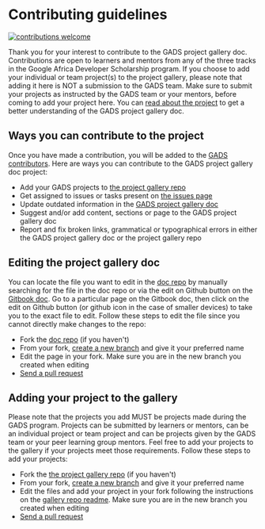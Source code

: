 # Contributing guidelines
[![contributions welcome](https://img.shields.io/badge/contributions-welcome-brightgreen.svg?style=flat)]()

Thank you for your interest to contribute to the GADS project gallery doc. Contributions are open to learners and mentors from any of the three tracks in the Google Africa Developer Scholarship program. If you choose to add your individual or team project\(s\) to the project gallery, please note that adding it here is NOT a submission to the GADS team. Make sure to submit your projects as instructed by the GADS team or your mentors, before coming to add your project here. You can [read about the project](https://obiagba-mary.gitbook.io/gads-projects/about-the-project) to get a better understanding of the GADS project gallery doc.

## Ways you can contribute to the project

Once you have made a contribution, you will be added to the [GADS contributors](https://github.com/gads-projects/doc/blob/main/contributor.md). Here are ways you can contribute to the GADS project gallery doc project:

- Add your GADS projects to [the project gallery repo](https://github.com/gads-projects/gallery)
- Get assigned to issues or tasks present on [the issues page](https://github.com/gads-projects/doc/issues)
- Update outdated information in the [GADS project gallery doc](https://github.com/gads-projects/doc)
- Suggest and/or add content, sections or page to the GADS project gallery doc
- Report and fix broken links, grammatical or typographical errors in either the GADS project gallery doc or the project gallery repo

## Editing the project gallery doc

You can locate the file you want to edit in the [doc repo](https://github.com/gads-projects/doc) by manually searching for the file in the doc repo or via the edit on Github button on the [Gitbook doc](https://obiagba-mary.gitbook.io/gads-projects). Go to a particular page on the Gitbook doc, then click on the edit on Github button (or github icon in the case of smaller devices) to take you to the exact file to edit. Follow these steps to edit the file since you cannot directly make changes to the repo:

- Fork the [doc repo](https://github.com/gads-projects/doc) \(if you haven't\)
- From your fork, [create a new branch](https://docs.github.com/en/github/collaborating-with-pull-requests/proposing-changes-to-your-work-with-pull-requests/creating-and-deleting-branches-within-your-repository) and give it your preferred name
- Edit the page in your fork. Make sure you are in the new branch you created when editing
- [Send a pull request](https://docs.github.com/en/github/collaborating-with-pull-requests/proposing-changes-to-your-work-with-pull-requests/creating-a-pull-request-from-a-fork)

## Adding your project to the gallery

Please note that the projects you add MUST be projects made during the GADS program. Projects can be submitted by learners or mentors, can be an individual project or team project and can be projects given by the GADS team or your peer learning group mentors. Feel free to add your projects to the gallery if your projects meet those requirements. Follow these steps to add your projects:

- Fork the [the project gallery repo](https://github.com/gads-projects/gallery) \(if you haven't\)
- From your fork, [create a new branch](https://docs.github.com/en/github/collaborating-with-pull-requests/proposing-changes-to-your-work-with-pull-requests/creating-and-deleting-branches-within-your-repository) and give it your preferred name
- Edit the files and add your project in your fork following the instructions on the [gallery repo readme](https://github.com/gads-projects/gallery). Make sure you are in the new branch you created when editing
- [Send a pull request](https://docs.github.com/en/github/collaborating-with-pull-requests/proposing-changes-to-your-work-with-pull-requests/creating-a-pull-request-from-a-fork)
